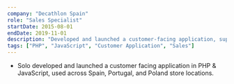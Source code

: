 ```yaml
---
company: "Decathlon Spain"
role: "Sales Specialist"
startDate: 2015-08-01
endDate: 2019-11-01
description: "Developed and launched a customer-facing application, supporting stores in multiple countries."
tags: ["PHP", "JavaScript", "Customer Application", "Sales"]
---
```


- Solo developed and launched a customer facing application in PHP & JavaScript, used across Spain, Portugal, and Poland store locations.
